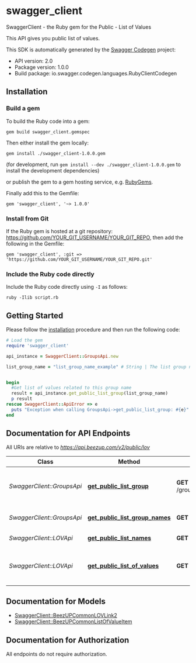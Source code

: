 # swagger_client

SwaggerClient - the Ruby gem for the Public - List of Values

This API gives you public list of values.

This SDK is automatically generated by the [Swagger Codegen](https://github.com/swagger-api/swagger-codegen) project:

- API version: 2.0
- Package version: 1.0.0
- Build package: io.swagger.codegen.languages.RubyClientCodegen

## Installation

### Build a gem

To build the Ruby code into a gem:

```shell
gem build swagger_client.gemspec
```

Then either install the gem locally:

```shell
gem install ./swagger_client-1.0.0.gem
```
(for development, run `gem install --dev ./swagger_client-1.0.0.gem` to install the development dependencies)

or publish the gem to a gem hosting service, e.g. [RubyGems](https://rubygems.org/).

Finally add this to the Gemfile:

    gem 'swagger_client', '~> 1.0.0'

### Install from Git

If the Ruby gem is hosted at a git repository: https://github.com/YOUR_GIT_USERNAME/YOUR_GIT_REPO, then add the following in the Gemfile:

    gem 'swagger_client', :git => 'https://github.com/YOUR_GIT_USERNAME/YOUR_GIT_REPO.git'

### Include the Ruby code directly

Include the Ruby code directly using `-I` as follows:

```shell
ruby -Ilib script.rb
```

## Getting Started

Please follow the [installation](#installation) procedure and then run the following code:
```ruby
# Load the gem
require 'swagger_client'

api_instance = SwaggerClient::GroupsApi.new

list_group_name = "list_group_name_example" # String | The list group name your want to get


begin
  #Get list of values related to this group name
  result = api_instance.get_public_list_group(list_group_name)
  p result
rescue SwaggerClient::ApiError => e
  puts "Exception when calling GroupsApi->get_public_list_group: #{e}"
end

```

## Documentation for API Endpoints

All URIs are relative to *https://api.beezup.com/v2/public/lov*

Class | Method | HTTP request | Description
------------ | ------------- | ------------- | -------------
*SwaggerClient::GroupsApi* | [**get_public_list_group**](docs/GroupsApi.md#get_public_list_group) | **GET** /groups/{listGroupName} | Get list of values related to this group name
*SwaggerClient::GroupsApi* | [**get_public_list_group_names**](docs/GroupsApi.md#get_public_list_group_names) | **GET** /groups | Get list of group of list name
*SwaggerClient::LOVApi* | [**get_public_list_names**](docs/LOVApi.md#get_public_list_names) | **GET** / | Get all list names
*SwaggerClient::LOVApi* | [**get_public_list_of_values**](docs/LOVApi.md#get_public_list_of_values) | **GET** /{listName} | Get the list of values related to this list name


## Documentation for Models

 - [SwaggerClient::BeezUPCommonLOVLink2](docs/BeezUPCommonLOVLink2.md)
 - [SwaggerClient::BeezUPCommonListOfValueItem](docs/BeezUPCommonListOfValueItem.md)


## Documentation for Authorization

 All endpoints do not require authorization.

